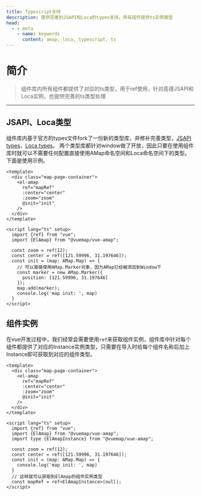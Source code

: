 ```yaml
---
title: Typescript支持
description: 提供完善的JSAPI和Loca的types支持，所有组件提供ts实例类型
head:
  - - meta
    - name: keywords
      content: amap, loca, typescript, ts
---
```


# 简介

> 组件库内所有组件都提供了对应的ts类型，用于ref使用，针对高德JSAPI和Loca实例，也提供完善的ts类型处理

---

## JSAPI、Loca类型 <Badge text="2.1.0+" />
组件库内基于官方的types文件fork了一份新的类型库，并修补完善类型，[JSAPI types](https://www.npmjs.com/package/@vuemap/amap-jsapi-types)，[Loca types](https://www.npmjs.com/package/@vuemap/amap-loca-types)。
两个类型库都针对window做了开放，因此只要在使用组件库时就可以不需要任何配置直接使用AMap命名空间和Loca命名空间下的类型。下面是使用示例。
```vue
<template>
  <div class="map-page-container">
    <el-amap
      ref="mapRef"
      :center="center"
      :zoom="zoom"
      @init="init"
    />
  </div>
</template>

<script lang="ts" setup>
  import {ref} from "vue";
  import {ElAmap} from "@vuemap/vue-amap";

  const zoom = ref(12);
  const center = ref([121.59996, 31.197646]);
  const init = (map: AMap.Map) => {
    // 可以直接使用AMap.Marker对象，因为AMap已经被添加到Window下
    const marker = new AMap.Marker({
      position: [121.59996, 31.197646]
    });
    map.add(marker);
    console.log('map init: ', map)
  }
</script>

```

## 组件实例 <Badge text="2.1.0+" />
在vue开发过程中，我们经常会需要使用`ref`来获取组件实例，组件库中针对每个组件都提供了对应的Instance实例类型，只需要在导入时给每个组件名称后加上Instance即可获取到对应的组件类型。
```vue
<template>
  <div class="map-page-container">
    <el-amap
      ref="mapRef"
      :center="center"
      :zoom="zoom"
      @init="init"
    />
  </div>
</template>

<script lang="ts" setup>
  import {ref} from "vue";
  import {ElAmap} from "@vuemap/vue-amap";
  import type {ElAmapInstance} from "@vuemap/vue-amap";

  const zoom = ref(12);
  const center = ref([121.59996, 31.197646]);
  const init = (map: AMap.Map) => {
    console.log('map init: ', map)
  }
  // 这样就可以获取到ElAmap的组件实例类型
  const mapRef = ref<ElAmapInstance>(null);
</script>


```




